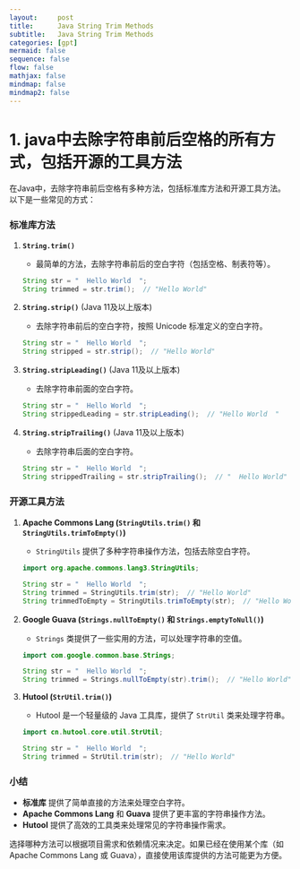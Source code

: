 ```yaml
---
layout:     post
title:      Java String Trim Methods
subtitle:   Java String Trim Methods
categories: [gpt]
mermaid: false
sequence: false
flow: false
mathjax: false
mindmap: false
mindmap2: false
---
```


# 1. java中去除字符串前后空格的所有方式，包括开源的工具方法
在Java中，去除字符串前后空格有多种方法，包括标准库方法和开源工具方法。以下是一些常见的方式：

### 标准库方法

1. **`String.trim()`**
   - 最简单的方法，去除字符串前后的空白字符（包括空格、制表符等）。
   ```java
   String str = "  Hello World  ";
   String trimmed = str.trim();  // "Hello World"
   ```

2. **`String.strip()`** (Java 11及以上版本)
   - 去除字符串前后的空白字符，按照 Unicode 标准定义的空白字符。
   ```java
   String str = "  Hello World  ";
   String stripped = str.strip();  // "Hello World"
   ```

3. **`String.stripLeading()`** (Java 11及以上版本)
   - 去除字符串前面的空白字符。
   ```java
   String str = "  Hello World  ";
   String strippedLeading = str.stripLeading();  // "Hello World  "
   ```

4. **`String.stripTrailing()`** (Java 11及以上版本)
   - 去除字符串后面的空白字符。
   ```java
   String str = "  Hello World  ";
   String strippedTrailing = str.stripTrailing();  // "  Hello World"
   ```

### 开源工具方法

1. **Apache Commons Lang (`StringUtils.trim()` 和 `StringUtils.trimToEmpty()`)**
   - `StringUtils` 提供了多种字符串操作方法，包括去除空白字符。
   ```java
   import org.apache.commons.lang3.StringUtils;

   String str = "  Hello World  ";
   String trimmed = StringUtils.trim(str);  // "Hello World"
   String trimmedToEmpty = StringUtils.trimToEmpty(str);  // "Hello World"
   ```

2. **Google Guava (`Strings.nullToEmpty()` 和 `Strings.emptyToNull()`)**
   - `Strings` 类提供了一些实用的方法，可以处理字符串的空值。
   ```java
   import com.google.common.base.Strings;

   String str = "  Hello World  ";
   String trimmed = Strings.nullToEmpty(str).trim();  // "Hello World"
   ```

3. **Hutool (`StrUtil.trim()`)**
   - Hutool 是一个轻量级的 Java 工具库，提供了 `StrUtil` 类来处理字符串。
   ```java
   import cn.hutool.core.util.StrUtil;

   String str = "  Hello World  ";
   String trimmed = StrUtil.trim(str);  // "Hello World"
   ```

### 小结

- **标准库** 提供了简单直接的方法来处理空白字符。
- **Apache Commons Lang** 和 **Guava** 提供了更丰富的字符串操作方法。
- **Hutool** 提供了高效的工具类来处理常见的字符串操作需求。

选择哪种方法可以根据项目需求和依赖情况来决定。如果已经在使用某个库（如 Apache Commons Lang 或 Guava），直接使用该库提供的方法可能更为方便。
